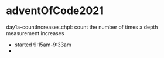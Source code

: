 # adventOfCode2021

day1a-countIncreases.chpl: count the number of times a depth measurement 
increases
- started 9:15am-9:33am
- 


